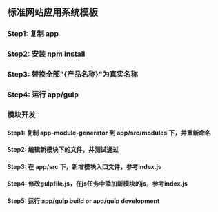## 标准网站应用系统模板
### Step1: 复制 app
### Step2: 安装 npm install
### Step3: 替换全部"{产品名称}"为真实名称
### Step4: 运行 app/gulp

### 模块开发
#### Step1: 复制 app-module-generator 到 app/src/modules 下，并重新命名
#### Step2: 编辑新模块下的文件，并测试通过
#### Step3: 在 app/src 下，新增模块入口文件，参考index.js
#### Step4: 修改gulpfile.js，在js任务中添加新模块的js，参考index.js
#### Step5: 运行 app/gulp build or app/gulp development